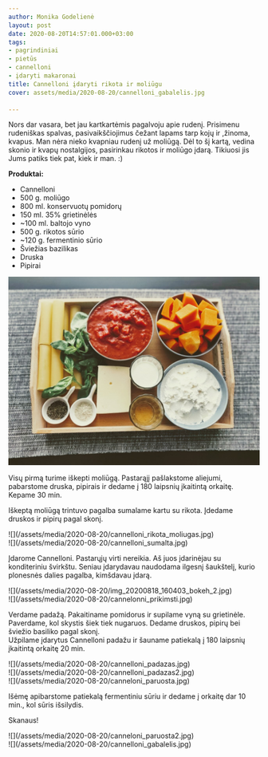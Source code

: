 ```yaml
---
author: Monika Godelienė
layout: post
date: 2020-08-20T14:57:01.000+03:00
tags:
- pagrindiniai
- pietūs
- cannelloni
- įdaryti makaronai
title: Cannelloni įdaryti rikota ir moliūgu
cover: assets/media/2020-08-20/cannelloni_gabalelis.jpg

---
```

Nors dar vasara, bet jau kartkartėmis pagalvoju apie rudenį. Prisimenu rudeniškas spalvas, pasivaikščiojimus čežant lapams tarp kojų ir ,žinoma, kvapus. Man nėra nieko kvapniau rudenį už moliūgą. Dėl to šį kartą, vedina skonio ir kvapų nostalgijos, pasirinkau rikotos ir moliūgo įdarą. Tikiuosi jis Jums patiks tiek pat, kiek ir man. :)

**Produktai:**

* Cannelloni
* 500 g. moliūgo
* 800 ml. konservuotų pomidorų
* 150 ml. 35% grietinėlės
* \~100 ml. baltojo vyno
* 500 g. rikotos sūrio
* \~120 g. fermentinio sūrio
* Šviežias bazilikas
* Druska
* Pipirai

![](/assets/media/2020-08-20/cannelloni_ingridientai.jpg)

Visų pirmą turime iškepti moliūgą. Pastarąjį pašlakstome aliejumi, pabarstome druska, pipirais ir dedame į 180 laipsnių įkaitintą orkaitę. Kepame 30 min.

Iškeptą moliūgą trintuvo pagalba sumalame kartu su rikota. Įdedame druskos ir pipirų pagal skonį.

<div class="row">
<div class="six columns" markdown="1">
![](/assets/media/2020-08-20/cannelloni_rikota_moliugas.jpg)
</div>
<div class="six columns" markdown="1">
![](/assets/media/2020-08-20/cannelloni_sumalta.jpg)
</div>
</div>

Įdarome Cannelloni. Pastarųjų virti nereikia. Aš juos įdarinėjau su konditeriniu švirkštu. Seniau įdarydavau naudodama ilgesnį šaukštelį, kurio plonesnės dalies pagalba, kimšdavau įdarą.

<div class="row">
<div class="six columns" markdown="1">
![](/assets/media/2020-08-20/img_20200818_160403_bokeh_2.jpg)
</div>
<div class="six columns" markdown="1">
![](/assets/media/2020-08-20/cannelonni_prikimsti.jpg)
</div>
</div>

Verdame padažą. Pakaitiname pomidorus ir supilame vyną su grietinėle. Paverdame, kol skystis šiek tiek nugaruos. Dedame druskos, pipirų bei šviežio basiliko pagal skonį.  
Užpilame įdarytus Cannelloni padažu ir šauname patiekalą į 180 laipsnių įkaitintą orkaitę 20 min.

<div class="row">
<div class="four columns" markdown="1">
![](/assets/media/2020-08-20/cannelloni_padazas.jpg)
</div>
<div class="four columns" markdown="1">
![](/assets/media/2020-08-20/cannelloni_padazas2.jpg)
</div>
<div class="four columns" markdown="1">
![](/assets/media/2020-08-20/canneloni_paruosta.jpg)
</div>
</div>

Išėmę apibarstome patiekalą fermentiniu sūriu ir dedame į orkaitę dar 10 min., kol sūris išsilydis.

Skanaus!

<div class="row">
<div class="six columns" markdown="1">
![](/assets/media/2020-08-20/canneloni_paruosta2.jpg)
</div>
<div class="six columns" markdown="1">
![](/assets/media/2020-08-20/cannelloni_gabalelis.jpg)
</div>
</div>